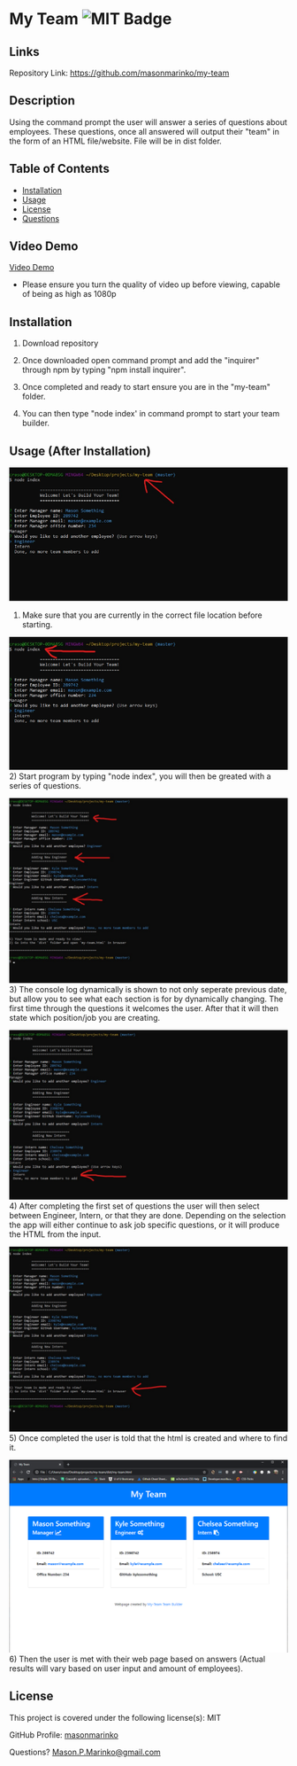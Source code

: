 # My Team ![MIT Badge](https://img.shields.io/badge/License-MIT-brightgreen)

## Links

Repository Link: https://github.com/masonmarinko/my-team

## Description

Using the command prompt the user will answer a series of questions about employees. These questions, once all answered will output their "team" in the form of an HTML file/website. File will be in dist folder.

## Table of Contents
* [Installation](#installation)
* [Usage](#usage)
* [License](#license)
* [Questions](#questions)

## Video Demo

 [Video Demo](https://youtu.be/KmWeR_OQQiE)
 - Please ensure you turn the quality of video up before viewing, capable of being as high as 1080p

## Installation

1. Download repository

2. Once downloaded open command prompt and add the "inquirer" through npm by typing "npm install inquirer".

3. Once completed and ready to start ensure you are in the "my-team" folder.

4. You can then type "node index' in command prompt to start your team builder.

## Usage (After Installation)

![image](./images/file_check.jpg)
1) Make sure that you are currently in the correct file location before starting.

![image](./images/node_index.jpg)
2) Start program by typing "node index", you will then be greated with a series of questions.

![image](./images/dynamic_console.jpg)
3) The console log dynamically is shown to not only seperate previous date, but allow you to see what each section is for by dynamically changing. The first time through the questions it welcomes the user. After that it will then state which position/job you are creating.

![image](./images/selection.jpg)
4) After completing the first set of questions the user will then select between Engineer, Intern, or that they are done. Depending on the selection the app will either continue to ask job specific questions, or it will produce the HTML from the input.

![image](./images/completed.jpg)
5) Once completed the user is told that the html is created and where to find it.

![image](./images/final.png)
6) Then the user is met with their web page based on answers (Actual results will vary based on user input and amount of employees).

## License

This project is covered under the following license(s): MIT

GitHub Profile: [masonmarinko](https://github.com/masonmarinko)

Questions? <Mason.P.Marinko@gmail.com>
